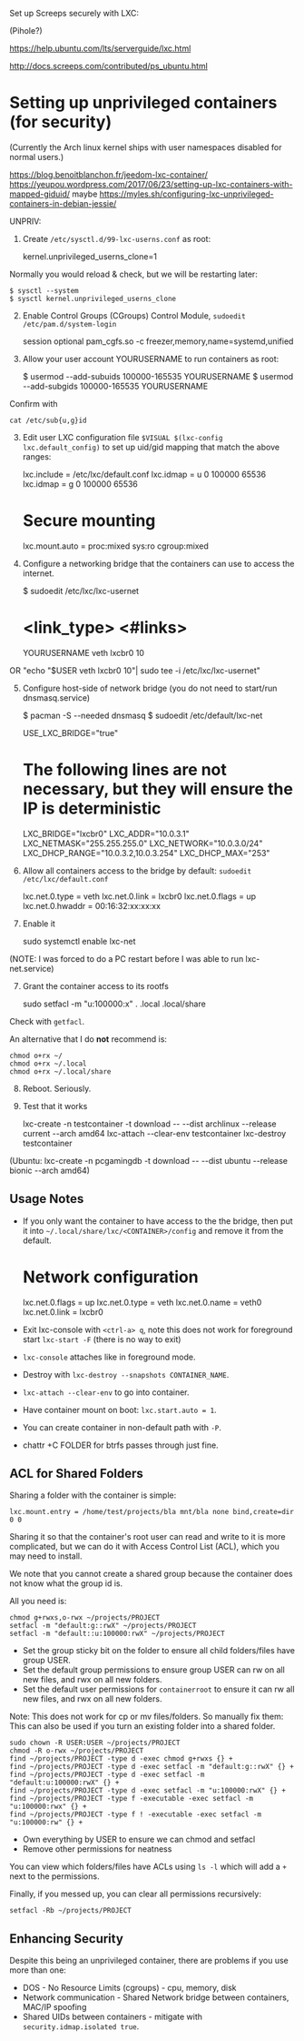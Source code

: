 Set up Screeps securely with LXC:

(Pihole?)

https://help.ubuntu.com/lts/serverguide/lxc.html

http://docs.screeps.com/contributed/ps_ubuntu.html


# Setting up unprivileged containers (for security)

(Currently the Arch linux kernel ships with user namespaces disabled for normal users.)

https://blog.benoitblanchon.fr/jeedom-lxc-container/
https://yeupou.wordpress.com/2017/06/23/setting-up-lxc-containers-with-mapped-giduid/
maybe https://myles.sh/configuring-lxc-unprivileged-containers-in-debian-jessie/

UNPRIV:
1. Create `/etc/sysctl.d/99-lxc-userns.conf` as root:

    kernel.unprivileged_userns_clone=1

Normally you would reload & check, but we will be restarting later:

    $ sysctl --system
    $ sysctl kernel.unprivileged_userns_clone

2. Enable Control Groups (CGroups) Control Module, `sudoedit /etc/pam.d/system-login`

    session    optional   pam_cgfs.so          -c freezer,memory,name=systemd,unified

2. Allow your user account YOURUSERNAME to run containers as root:

    $ usermod --add-subuids 100000-165535 YOURUSERNAME
    $ usermod --add-subgids 100000-165535 YOURUSERNAME

Confirm with

    cat /etc/sub{u,g}id

3. Edit user LXC configuration file `$VISUAL $(lxc-config lxc.default_config)` to set up uid/gid mapping that match the above ranges:

    lxc.include = /etc/lxc/default.conf
    lxc.idmap = u 0 100000 65536
    lxc.idmap = g 0 100000 65536
    # Secure mounting
    lxc.mount.auto = proc:mixed sys:ro cgroup:mixed

4. Configure a networking bridge that the containers can use to access the internet.

    $ sudoedit /etc/lxc/lxc-usernet

    # <user>      <link_type>  <bridge>   <#links>
    YOURUSERNAME  veth         lxcbr0     10

OR "echo "$USER veth lxcbr0 10"| sudo tee -i /etc/lxc/lxc-usernet"

5. Configure host-side of network bridge (you do not need to start/run dnsmasq.service)

    $ pacman -S --needed dnsmasq
    $ sudoedit /etc/default/lxc-net

    USE_LXC_BRIDGE="true"

    # The following lines are not necessary, but they will ensure the IP is deterministic
    LXC_BRIDGE="lxcbr0"
    LXC_ADDR="10.0.3.1"
    LXC_NETMASK="255.255.255.0"
    LXC_NETWORK="10.0.3.0/24"
    LXC_DHCP_RANGE="10.0.3.2,10.0.3.254"
    LXC_DHCP_MAX="253"

6. Allow all containers access to the bridge by default: `sudoedit /etc/lxc/default.conf`

    lxc.net.0.type = veth
    lxc.net.0.link = lxcbr0
    lxc.net.0.flags = up
    lxc.net.0.hwaddr = 00:16:32:xx:xx:xx

6. Enable it

    sudo systemctl enable lxc-net

(NOTE: I was forced to do a PC restart before I was able to run lxc-net.service)

7. Grant the container access to its rootfs

    sudo setfacl -m "u:100000:x" . .local .local/share

Check with `getfacl`.

An alternative that I do **not** recommend is:

    chmod o+rx ~/
    chmod o+rx ~/.local
    chmod o+rx ~/.local/share

8. Reboot. Seriously.

9. Test that it works

    lxc-create -n testcontainer -t download -- --dist archlinux --release current --arch amd64
    lxc-attach --clear-env testcontainer
    lxc-destroy testcontainer

(Ubuntu: lxc-create -n pcgamingdb -t download -- --dist ubuntu --release bionic  --arch amd64)

## Usage Notes

* If you only want the container to have access to the the bridge, then put it into `~/.local/share/lxc/<CONTAINER>/config` and remove it from the default.

    # Network configuration
    lxc.net.0.flags = up
    lxc.net.0.type = veth
    lxc.net.0.name = veth0
    lxc.net.0.link = lxcbr0

* Exit lxc-console with `<ctrl-a> q`, note this does not work for foreground start `lxc-start -F` (there is no way to exit)
* `lxc-console` attaches like in foreground mode.
* Destroy with `lxc-destroy --snapshots CONTAINER_NAME`.
* `lxc-attach --clear-env` to go into container.
* Have container mount on boot: `lxc.start.auto = 1`.
* You can create container in non-default path with `-P`.
* chattr +C FOLDER for btrfs passes through just fine.

## ACL for Shared Folders

Sharing a folder with the container is simple:

    lxc.mount.entry = /home/test/projects/bla mnt/bla none bind,create=dir 0 0

Sharing it so that the container's root user can read and write to it is more complicated,
but we can do it with Access Control List (ACL), which you may need to install.

We note that you cannot create a shared group because the container does not know
what the group id is.

All you need is:

    chmod g+rwxs,o-rwx ~/projects/PROJECT
    setfacl -m "default:g::rwX" ~/projects/PROJECT
    setfacl -m "default::u:100000:rwX" ~/projects/PROJECT

* Set the group sticky bit on the folder to ensure all child folders/files have group USER.
* Set the default group permissions to ensure group USER can rw on all new files, and rwx on all new folders.
* Set the default user permissions for `containerroot` to ensure it can rw all new files, and rwx on all new folders.

Note: This does not work for cp or mv files/folders. So manually fix them:
This can also be used if you turn an existing folder into a shared folder.

    sudo chown -R USER:USER ~/projects/PROJECT
    chmod -R o-rwx ~/projects/PROJECT
    find ~/projects/PROJECT -type d -exec chmod g+rwxs {} +
    find ~/projects/PROJECT -type d -exec setfacl -m "default:g::rwX" {} +
    find ~/projects/PROJECT -type d -exec setfacl -m "default:u:100000:rwX" {} +
    find ~/projects/PROJECT -type d -exec setfacl -m "u:100000:rwX" {} +
    find ~/projects/PROJECT -type f -executable -exec setfacl -m "u:100000:rwx" {} +
    find ~/projects/PROJECT -type f ! -executable -exec setfacl -m "u:100000:rw" {} +

* Own everything by USER to ensure we can chmod and setfacl
* Remove other permissions for neatness

You can view which folders/files have ACLs using `ls -l` which will add a `+`
next to the permissions.

Finally, if you messed up, you can clear all permissions recursively:

    setfacl -Rb ~/projects/PROJECT

## Enhancing Security

Despite this being an unprivileged container, there are problems if you use
more than one:

* DOS - No Resource Limits (cgroups) - cpu, memory, disk
* Network communication - Shared Network bridge between containers, MAC/IP spoofing
* Shared UIDs between containers - mitigate with `security.idmap.isolated true`.
